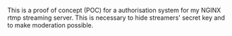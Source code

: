 This is a proof of concept (POC) for a authorisation system for my NGINX rtmp streaming server.
This is necessary to hide streamers' secret key and to make moderation possible.